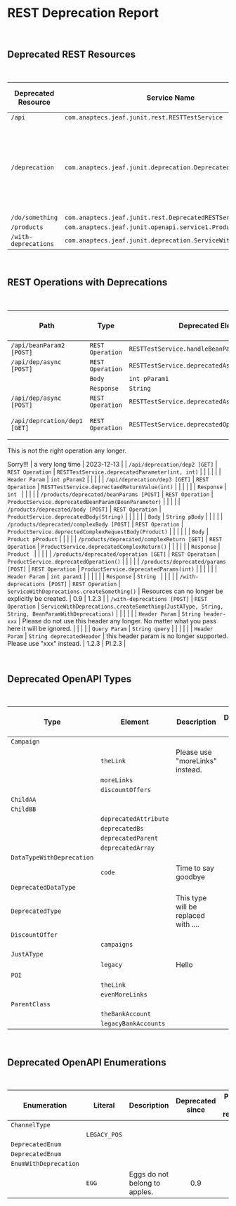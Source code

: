 # REST Deprecation Report

<br>

## Deprecated REST Resources

<br>

| Deprecated Resource   | Service Name   | Description   | Deprecated since   | Planned to be removed   |
|-----------------------|----------------|---------------|:------------------:|:-----------------------:|
| `/api` | `com.anaptecs.jeaf.junit.rest.RESTTestService` |  |  |  |
| `/deprecation` | `com.anaptecs.jeaf.junit.deprecation.DeprecatedService` | This service does not make sense any more.<br><br>The functionality is completely wrong. | 1.0 | 2023-12-31 |
| `/do/something` | `com.anaptecs.jeaf.junit.rest.DeprecatedRESTService` |  |  |  |
| `/products` | `com.anaptecs.jeaf.junit.openapi.service1.ProductService` |  |  |  |
| `/with-deprecations` | `com.anaptecs.jeaf.junit.deprecation.ServiceWithDeprecations` |  |  |  |

<br>

## REST Operations with Deprecations

<br>

| Path   | Type   | Deprecated Element   | Description   | Deprecated since   | Planned to be removed   |
|--------|--------|----------------------|---------------|:------------------:|:-----------------------:|
| `/api/beanParam2 [POST]` | `REST Operation` | `RESTTestService.handleBeanParam1(BeanParameter)` |  |  |  |
| `/api/dep/async [POST]` | `REST Operation` | `RESTTestService.deprecatedAsyncParam(int)` |  |  |  |
|   | `Body` | `int pParam1` |  |  |  |
|   | `Response` | `String ` |  |  |  |
| `/api/dep/async [POST]` | `REST Operation` | `RESTTestService.deprecatedAsync(int)` |  |  |  |
| `/api/deprcation/dep1 [GET]` | `REST Operation` | `RESTTestService.deprecatedOperation()` | Please use something else.

This is not the right operation any longer.

Sorry!!! | a very long time | 2023-12-13 |
| `/api/deprecation/dep2 [GET]` | `REST Operation` | `RESTTestService.deprecatedParameter(int, int)` |  |  |  |
|   | `Header Param` | `int pParam2` |  |  |  |
| `/api/deprecation/dep3 [GET]` | `REST Operation` | `RESTTestService.deprectaedReturnValue(int)` |  |  |  |
|   | `Response` | `int ` |  |  |  |
| `/products/deprecated/beanParams [POST]` | `REST Operation` | `ProductService.deprecatedBeanParam(BeanParameter)` |  |  |  |
| `/products/deprecated/body [POST]` | `REST Operation` | `ProductService.deprecatedBody(String)` |  |  |  |
|   | `Body` | `String pBody` |  |  |  |
| `/products/deprecated/complexBody [POST]` | `REST Operation` | `ProductService.deprectedComplexRequestBody(Product)` |  |  |  |
|   | `Body` | `Product pProduct` |  |  |  |
| `/products/deprecated/complexReturn [GET]` | `REST Operation` | `ProductService.deprecatedComplexReturn()` |  |  |  |
|   | `Response` | `Product ` |  |  |  |
| `/products/deprecated/operation [GET]` | `REST Operation` | `ProductService.deprecatedOperation()` |  |  |  |
| `/products/deprecated/params [POST]` | `REST Operation` | `ProductService.deprecatedParams(int)` |  |  |  |
|   | `Header Param` | `int param1` |  |  |  |
|   | `Response` | `String ` |  |  |  |
| `/with-deprecations [POST]` | `REST Operation` | `ServiceWithDeprecations.createSomething()` | Resources can no longer be explicitly be created. | 0.9 | 1.2.3 |
| `/with-deprecations [POST]` | `REST Operation` | `ServiceWithDeprecations.createSomething(JustAType, String, String, BeanParamWithDeprecations)` |  |  |  |
|   | `Header Param` | `String header-xxx` | Please do not use this header any longer. No matter what you pass here it will be ignored. |  |  |
|   | `Query Param` | `String query` |  |  |  |
|   | `Header Param` | `String deprecatedHeader` | this header param is no longer supported. Please use "xxx" instead. | 1.2.3 | PI.2.3 |

<br>

## Deprecated OpenAPI Types

<br>

| Type   | Element   | Description   | Deprecated since   | Planned to be removed   |
|--------|-----------|---------------|:------------------:|:-----------------------:|
| `Campaign` | |  |  |  |
|   | `theLink` | Please use "moreLinks" instead. | 2.3.1 | 2.4 |
|   | `moreLinks` |  |  |  |
|   | `discountOffers` |  |  |  |
| `ChildAA` | |  |  |  |
| `ChildBB` | |  |  |  |
|   | `deprecatedAttribute` |  |  |  |
|   | `deprecatedBs` |  |  |  |
|   | `deprecatedParent` |  |  |  |
|   | `deprecatedArray` |  |  |  |
| `DataTypeWithDeprecation` | |  |  |  |
|   | `code` | Time to say goodbye | just recently | Next version |
| `DeprecatedDataType` | |  |  |  |
| `DeprecatedType` | | This type will be replaced with .... |  |  |
| `DiscountOffer` | |  |  |  |
|   | `campaigns` |  |  |  |
| `JustAType` | |  |  |  |
|   | `legacy` | Hello |  |  |
| `POI` | |  |  |  |
|   | `theLink` |  |  |  |
|   | `evenMoreLinks` |  |  |  |
| `ParentClass` | |  |  |  |
|   | `theBankAccount` |  |  |  |
|   | `legacyBankAccounts` |  |  |  |

<br>


## Deprecated OpenAPI Enumerations

<br>

| Enumeration   | Literal   | Description   | Deprecated since   | Planned to be removed   |
|---------------|-----------|---------------|:------------------:|:-----------------------:|
| `ChannelType` | |  |  |  |
|   | `LEGACY_POS` |  |  |  |
| `DeprecatedEnum` | |  |  |  |
| `DeprecatedEnum` | |  |  |  |
| `EnumWithDeprecation` | |  |  |  |
|   | `EGG` | Eggs do not belong to apples. | 0.9 | 1.2 |

<br>

